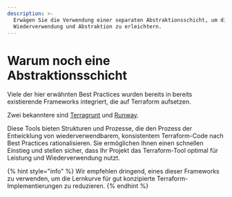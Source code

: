 ```yaml
---
description: >-
  Erwägen Sie die Verwendung einer separaten Abstraktionsschicht, um die
  Wiederverwendung und Abstraktion zu erleichtern.
---
```


# Warum noch eine Abstraktionsschicht

Viele der hier erwähnten Best Practices wurden bereits in bereits existierende Frameworks integriert, die auf Terraform aufsetzen.

Zwei bekanntere sind [Terragrunt](https://terragrunt.gruntwork.io/) und [Runway](https://docs.onica.com/projects/runway/en/stable/index.html).

Diese Tools bieten Strukturen und Prozesse, die den Prozess der Entwicklung von wiederverwendbarem, konsistentem Terraform-Code nach Best Practices rationalisieren. Sie ermöglichen Ihnen einen schnellen Einstieg und stellen sicher, dass Ihr Projekt das Terraform-Tool optimal für Leistung und Wiederverwendung nutzt.

{% hint style="info" %}
Wir empfehlen dringend, eines dieser Frameworks zu verwenden, um die Lernkurve für gut konzipierte Terraform-Implementierungen zu reduzieren.
{% endhint %}

